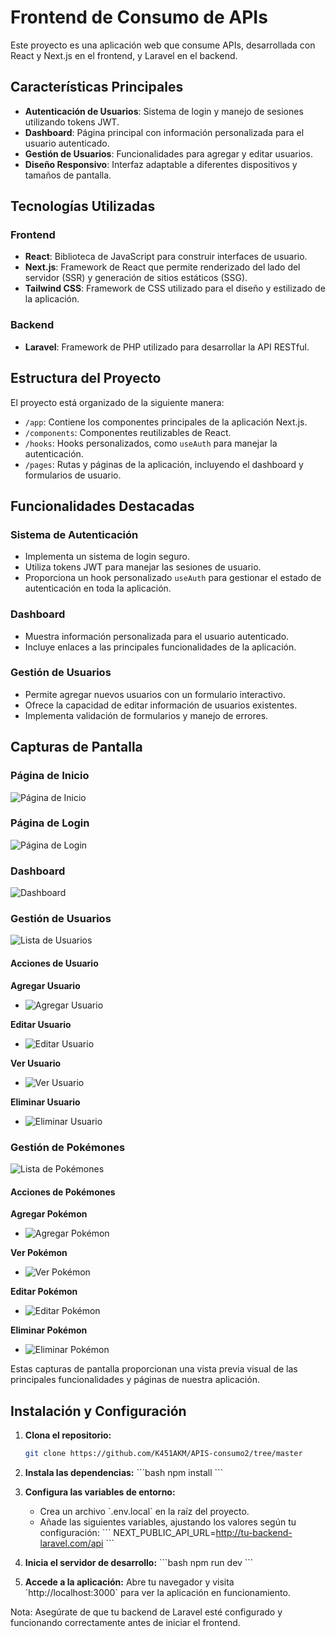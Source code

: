 # Frontend de Consumo de APIs

Este proyecto es una aplicación web que consume APIs, desarrollada con React y Next.js en el frontend, y Laravel en el backend.

## Características Principales

- **Autenticación de Usuarios**: Sistema de login y manejo de sesiones utilizando tokens JWT.
- **Dashboard**: Página principal con información personalizada para el usuario autenticado.
- **Gestión de Usuarios**: Funcionalidades para agregar y editar usuarios.
- **Diseño Responsivo**: Interfaz adaptable a diferentes dispositivos y tamaños de pantalla.

## Tecnologías Utilizadas

### Frontend
- **React**: Biblioteca de JavaScript para construir interfaces de usuario.
- **Next.js**: Framework de React que permite renderizado del lado del servidor (SSR) y generación de sitios estáticos (SSG).
- **Tailwind CSS**: Framework de CSS utilizado para el diseño y estilizado de la aplicación.

### Backend
- **Laravel**: Framework de PHP utilizado para desarrollar la API RESTful.

## Estructura del Proyecto

El proyecto está organizado de la siguiente manera:

- `/app`: Contiene los componentes principales de la aplicación Next.js.
- `/components`: Componentes reutilizables de React.
- `/hooks`: Hooks personalizados, como `useAuth` para manejar la autenticación.
- `/pages`: Rutas y páginas de la aplicación, incluyendo el dashboard y formularios de usuario.

## Funcionalidades Destacadas

### Sistema de Autenticación
- Implementa un sistema de login seguro.
- Utiliza tokens JWT para manejar las sesiones de usuario.
- Proporciona un hook personalizado `useAuth` para gestionar el estado de autenticación en toda la aplicación.

### Dashboard
- Muestra información personalizada para el usuario autenticado.
- Incluye enlaces a las principales funcionalidades de la aplicación.

### Gestión de Usuarios
- Permite agregar nuevos usuarios con un formulario interactivo.
- Ofrece la capacidad de editar información de usuarios existentes.
- Implementa validación de formularios y manejo de errores.

## Capturas de Pantalla

### Página de Inicio
![Página de Inicio](https://github.com/K451AKM/APIS-consumo2/blob/master/pagina%20inicio.jpg)

### Página de Login
![Página de Login](https://github.com/K451AKM/APIS-consumo2/blob/master/login.jpg)

### Dashboard
![Dashboard](https://github.com/K451AKM/APIS-consumo2/blob/master/ds.jpg)

### Gestión de Usuarios
![Lista de Usuarios](https://github.com/K451AKM/APIS-consumo2/blob/master/usersC.jpg)

#### Acciones de Usuario

**Agregar Usuario**
- ![Agregar Usuario](https://github.com/K451AKM/APIS-consumo2/blob/master/agregarUsuario.jpg)

**Editar Usuario**
- ![Editar Usuario](https://github.com/K451AKM/APIS-consumo2/blob/master/usuarioEditado.jpg)

**Ver Usuario**
- ![Ver Usuario](https://github.com/K451AKM/APIS-consumo2/blob/master/verUsuario.jpg)

**Eliminar Usuario**
- ![Eliminar Usuario](https://github.com/K451AKM/APIS-consumo2/blob/master/eliminarUsuario.jpg)

### Gestión de Pokémones
![Lista de Pokémones](https://github.com/K451AKM/APIS-consumo2/blob/master/pokemones.jpg)

#### Acciones de Pokémones

**Agregar Pokémon**
- ![Agregar Pokémon](https://github.com/K451AKM/APIS-consumo2/blob/master/agregarPokemon.jpg)

**Ver Pokémon**
- ![Ver Pokémon](https://github.com/K451AKM/APIS-consumo2/blob/master/verpokemon.jpg)

**Editar Pokémon**
- ![Editar Pokémon](https://github.com/K451AKM/APIS-consumo2/blob/master/editar%20pokemon.jpg)

**Eliminar Pokémon**
- ![Eliminar Pokémon](https://github.com/K451AKM/APIS-consumo2/blob/master/eliminarpokemon.jpg)

Estas capturas de pantalla proporcionan una vista previa visual de las principales funcionalidades y páginas de nuestra aplicación.

## Instalación y Configuración

1. **Clona el repositorio:**
   ```bash
   git clone https://github.com/K451AKM/APIS-consumo2/tree/master

2. **Instala las dependencias:**
   \`\`\`bash
   npm install
   \`\`\`

3. **Configura las variables de entorno:**
   - Crea un archivo \`.env.local\` en la raíz del proyecto.
   - Añade las siguientes variables, ajustando los valores según tu configuración:
     \`\`\`
     NEXT_PUBLIC_API_URL=http://tu-backend-laravel.com/api
     \`\`\`

4. **Inicia el servidor de desarrollo:**
   \`\`\`bash
   npm run dev
   \`\`\`

5. **Accede a la aplicación:**
   Abre tu navegador y visita \`http://localhost:3000\` para ver la aplicación en funcionamiento.

Nota: Asegúrate de que tu backend de Laravel esté configurado y funcionando correctamente antes de iniciar el frontend.

